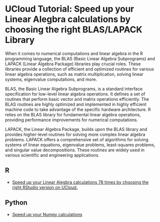 # UCloud Tutorial: Speed up your Linear Alegbra calculations by choosing the right BLAS/LAPACK Library

When it comes to numerical computations and linear algebra in the R programming language, the BLAS (Basic Linear Algebra Subprograms) and LAPACK (Linear Algebra Package) libraries play crucial roles. These libraries provide a collection of efficient and optimized routines for various linear algebra operations, such as matrix multiplication, solving linear systems, eigenvalue computations, and more.

BLAS, the Basic Linear Algebra Subprograms, is a standard interface specification for low-level linear algebra operations. It defines a set of routines that perform basic vector and matrix operations efficiently. The BLAS routines are highly optimized and implemented in highly efficient machine code to take advantage of the specific hardware architecture. R relies on the BLAS library for fundamental linear algebra operations, providing performance improvements for numerical computations.

LAPACK, the Linear Algebra Package, builds upon the BLAS library and provides higher-level routines for solving more complex linear algebra problems. LAPACK offers a comprehensive set of algorithms for solving systems of linear equations, eigenvalue problems, least-squares problems, and singular value decompositions. These routines are widely used in various scientific and engineering applications.

## R
- [Speed up your Linear Alegbra calculations 78 times by choosing the right RStudio version on UCloud.](/Tutorials/BLAS/BLAS_R/)

## Python
- [Speed up your Numpy calculations](/Tutorials/BLAS/BLAS_Python/)